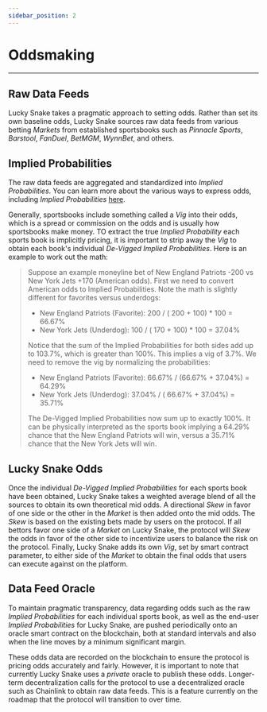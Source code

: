```yaml
---
sidebar_position: 2
---
```


# Oddsmaking

---

## Raw Data Feeds

Lucky Snake takes a pragmatic approach to setting odds. Rather than set its own baseline odds, Lucky Snake sources raw data feeds from various betting *Markets* from established sportsbooks such as *Pinnacle Sports*, *Barstool*, *FanDuel*, *BetMGM*, *WynnBet*, and others. 

## Implied Probabilities

The raw data feeds are aggregated and standardized into *Implied Probabilities*. You can learn more about the various ways to express odds, including *Implied Probabilities* [here](https://www.investopedia.com/articles/dictionary/042215/understand-math-behind-betting-odds-gambling.asp).

Generally, sportsbooks include something called a *Vig* into their odds, which is a spread or commission on the odds and is usually how sportsbooks make money. TO extract the true *Implied Probability* each sports book is implicitly pricing, it is important to strip away the *Vig* to obtain each book's individual *De-Vigged Implied Probabilities*. Here is an example to work out the math:

> Suppose an example moneyline bet of New England Patriots -200 vs New York Jets +170 (American odds). First we need to convert American odds to Implied Probabilities. Note the math is slightly different for favorites versus underdogs:
>
> * New England Patriots (Favorite): 200 / ( 200 + 100) * 100 = 66.67%
> * New York Jets (Underdog): 100 / ( 170 + 100) * 100 = 37.04%
>
> Notice that the sum of the Implied Probabilities for both sides add up to 103.7%, which is greater than 100%. This implies a vig of 3.7%. We need to remove the vig by normalizing the probabilities:
>
> * New England Patriots (Favorite): 66.67% / (66.67% + 37.04%) = 64.29%
> * New York Jets (Underdog): 37.04% / ( 66.67% + 37.04%) = 35.71%
>
> The De-Vigged Implied Probabilities now sum up to exactly 100%. It can be physically interpreted as the sports book implying a 64.29% chance that the New England Patriots will win, versus a 35.71% chance that the New York Jets will win.

## Lucky Snake Odds

Once the individual *De-Vigged Implied Probabilities* for each sports book have been obtained, Lucky Snake takes a weighted average blend of all the sources to obtain its own theoretical mid odds. A directional *Skew* in favor of one side or the other in the *Market* is then added onto the mid odds. The *Skew* is based on the existing bets made by users on the protocol. If all bettors favor one side of a *Market* on Lucky Snake, the protocol will *Skew* the odds in favor of the other side to incentivize users to balance the risk on the protocol. Finally, Lucky Snake adds its own *Vig*, set by smart contract parameter, to either side of the *Market* to obtain the final odds that users can execute against on the platform.

## Data Feed Oracle

To maintain pragmatic transparency, data regarding odds such as the raw *Implied Probabilities* for each individual sports book, as well as the end-user *Implied Probabilities* for Lucky Snake, are pushed periodically onto an oracle smart contract on the blockchain, both at standard intervals and also when the line moves by a minimum significant margin. 

These odds data are recorded on the blockchain to ensure the protocol is pricing odds accurately and fairly. However, it is important to note that currently Lucky Snake uses a *private* oracle to publish these odds. Longer-term decentralization calls for the protocol to use a decentralized oracle such as Chainlink to obtain raw data feeds. This is a feature currently on the roadmap that the protocol will transition to over time.
